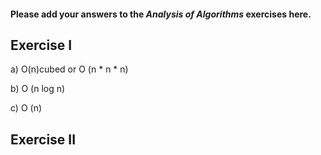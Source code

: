 #### Please add your answers to the ***Analysis of  Algorithms*** exercises here.

## Exercise I

a) O(n)cubed or O (n * n * n)


b) O (n log n)


c) O (n)

## Exercise II


